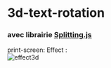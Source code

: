 # 3d-text-rotation  
### avec librairie [Splitting.js](https://github.com/shshaw/Splitting)  
print-screen: Effect :  
![effect3d](https://github.com/olygood/imagesWeb/blob/master/text3dEffect.png)  

